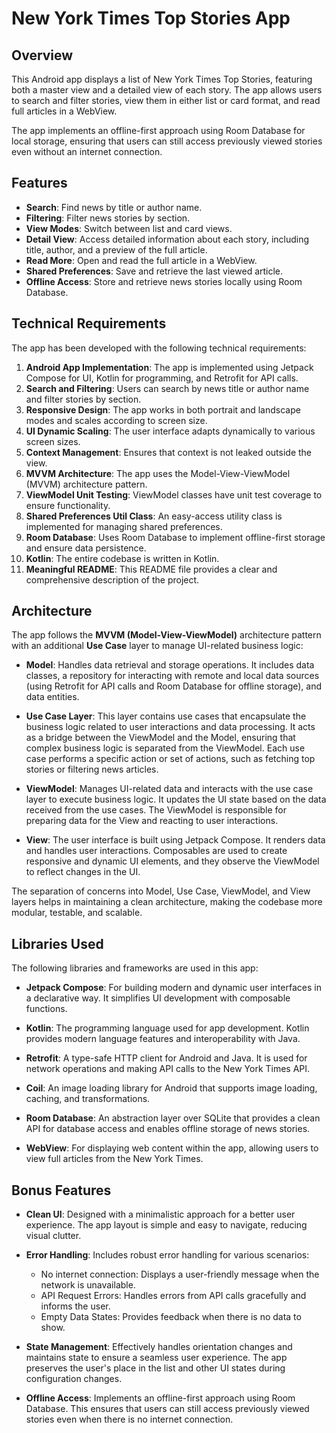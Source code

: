 # New York Times Top Stories App

## Overview

This Android app displays a list of New York Times Top Stories, featuring both a master view and a detailed view of each story. The app allows users to search and filter stories, view them in either list or card format, and read full articles in a WebView. 

The app implements an offline-first approach using Room Database for local storage, ensuring that users can still access previously viewed stories even without an internet connection.

## Features

- **Search**: Find news by title or author name.
- **Filtering**: Filter news stories by section.
- **View Modes**: Switch between list and card views.
- **Detail View**: Access detailed information about each story, including title, author, and a preview of the full article.
- **Read More**: Open and read the full article in a WebView.
- **Shared Preferences**: Save and retrieve the last viewed article.
- **Offline Access**: Store and retrieve news stories locally using Room Database.

## Technical Requirements

The app has been developed with the following technical requirements:

1. **Android App Implementation**: The app is implemented using Jetpack Compose for UI, Kotlin for programming, and Retrofit for API calls.
2. **Search and Filtering**: Users can search by news title or author name and filter stories by section.
3. **Responsive Design**: The app works in both portrait and landscape modes and scales according to screen size.
4. **UI Dynamic Scaling**: The user interface adapts dynamically to various screen sizes.
5. **Context Management**: Ensures that context is not leaked outside the view.
6. **MVVM Architecture**: The app uses the Model-View-ViewModel (MVVM) architecture pattern.
7. **ViewModel Unit Testing**: ViewModel classes have unit test coverage to ensure functionality.
8. **Shared Preferences Util Class**: An easy-access utility class is implemented for managing shared preferences.
9. **Room Database**: Uses Room Database to implement offline-first storage and ensure data persistence.
10. **Kotlin**: The entire codebase is written in Kotlin.
11. **Meaningful README**: This README file provides a clear and comprehensive description of the project.

## Architecture

The app follows the **MVVM (Model-View-ViewModel)** architecture pattern with an additional **Use Case** layer to manage UI-related business logic:

- **Model**: Handles data retrieval and storage operations. It includes data classes, a repository for interacting with remote and local data sources (using Retrofit for API calls and Room Database for offline storage), and data entities.

- **Use Case Layer**: This layer contains use cases that encapsulate the business logic related to user interactions and data processing. It acts as a bridge between the ViewModel and the Model, ensuring that complex business logic is separated from the ViewModel. Each use case performs a specific action or set of actions, such as fetching top stories or filtering news articles.

- **ViewModel**: Manages UI-related data and interacts with the use case layer to execute business logic. It updates the UI state based on the data received from the use cases. The ViewModel is responsible for preparing data for the View and reacting to user interactions.

- **View**: The user interface is built using Jetpack Compose. It renders data and handles user interactions. Composables are used to create responsive and dynamic UI elements, and they observe the ViewModel to reflect changes in the UI.

The separation of concerns into Model, Use Case, ViewModel, and View layers helps in maintaining a clean architecture, making the codebase more modular, testable, and scalable.

## Libraries Used

The following libraries and frameworks are used in this app:

- **Jetpack Compose**: For building modern and dynamic user interfaces in a declarative way. It simplifies UI development with composable functions.

- **Kotlin**: The programming language used for app development. Kotlin provides modern language features and interoperability with Java.

- **Retrofit**: A type-safe HTTP client for Android and Java. It is used for network operations and making API calls to the New York Times API.

- **Coil**: An image loading library for Android that supports image loading, caching, and transformations.

- **Room Database**: An abstraction layer over SQLite that provides a clean API for database access and enables offline storage of news stories.

- **WebView**: For displaying web content within the app, allowing users to view full articles from the New York Times.

## Bonus Features

- **Clean UI**: Designed with a minimalistic approach for a better user experience. The app layout is simple and easy to navigate, reducing visual clutter.

- **Error Handling**: Includes robust error handling for various scenarios:
  - No internet connection: Displays a user-friendly message when the network is unavailable.
  - API Request Errors: Handles errors from API calls gracefully and informs the user.
  - Empty Data States: Provides feedback when there is no data to show.

- **State Management**: Effectively handles orientation changes and maintains state to ensure a seamless user experience. The app preserves the user's place in the list and other UI states during configuration changes.

- **Offline Access**: Implements an offline-first approach using Room Database. This ensures that users can still access previously viewed stories even when there is no internet connection.

